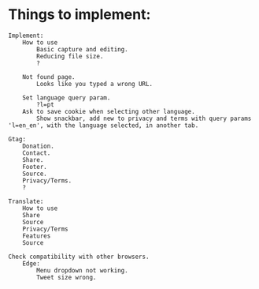 # Things to implement:
    Implement:
        How to use
            Basic capture and editing.
            Reducing file size.
            ?

        Not found page.
            Looks like you typed a wrong URL.

        Set language query param.
            ?l=pt
        Ask to save cookie when selecting other language.
            Show snackbar, add new to privacy and terms with query params 'l=en_en', with the language selected, in another tab.

    Gtag:
        Donation.
        Contact.
        Share.
        Footer.
        Source.
        Privacy/Terms.
        ?

    Translate:
        How to use
        Share
        Source
        Privacy/Terms
        Features
        Source

    Check compatibility with other browsers.
        Edge:
            Menu dropdown not working.
            Tweet size wrong.